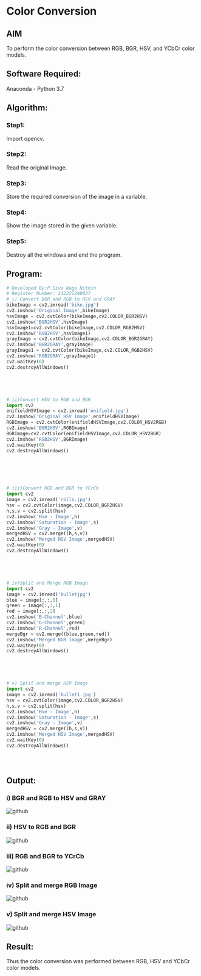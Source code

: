 # Color Conversion
## AIM
To perform the color conversion between RGB, BGR, HSV, and YCbCr color models.

## Software Required:
Anaconda - Python 3.7
## Algorithm:
### Step1:
Import opencv.


### Step2:
Read the original Image.

### Step3:
Store the required conversion of the image in a variable.

### Step4:
Show the image stored in the given variable.

### Step5:
Destroy all the windows and end the program.

## Program:
```python
# Developed By:P.Siva Naga Nithin
# Register Number: 212221240037
# i) Convert BGR and RGB to HSV and GRAY
bikeImage = cv2.imread('bike.jpg')
cv2.imshow('Original Image',bikeImage)
hsvImage = cv2.cvtColor(bikeImage,cv2.COLOR_BGR2HSV)
cv2.imshow('BGR2HSV',hsvImage)
hsvImage1=cv2.cvtColor(bikeImage,cv2.COLOR_RGB2HSV)
cv2.imshow('RGB2HSV',hsvImage1)
grayImage = cv2.cvtColor(bikeImage,cv2.COLOR_BGR2GRAY)
cv2.imshow('BGR2GRAY',grayImage)
grayImage1 = cv2.cvtColor(bikeImage,cv2.COLOR_RGB2HSV)
cv2.imshow('RGB2GRAY',grayImage1)
cv2.waitKey(0)
cv2.destroyAllWindows()





# ii)Convert HSV to RGB and BGR
import cv2
enifieldHSVImage = cv2.imread('enifield.jpg')
cv2.imshow('Original HSV Image',enifieldHSVImage)
RGBImage = cv2.cvtColor(enifieldHSVImage,cv2.COLOR_HSV2RGB)
cv2.imshow('BGR2HSV',RGBImage)
BGRImage=cv2.cvtColor(enifieldHSVImage,cv2.COLOR_HSV2BGR)
cv2.imshow('RGB2HSV',BGRImage)
cv2.waitKey(0)
cv2.destroyAllWindows()






# iii)Convert RGB and BGR to YCrCb
import cv2
image = cv2.imread('rolls.jpg')
hsv = cv2.cvtColor(image,cv2.COLOR_BGR2HSV)
h,s,v = cv2.split(hsv)
cv2.imshow('Hue - Image',h)
cv2.imshow('Saturation - Image',s)
cv2.imshow('Gray - Image',v)
mergedHSV = cv2.merge((h,s,v))
cv2.imshow('Merged HSV Image',mergedHSV)
cv2.waitKey(0)
cv2.destroyAllWindows()





# iv)Split and Merge RGB Image
import cv2
image = cv2.imread('bulletjpg')
blue = image[:,:,0]
green = image[:,:,1]
red = image[:,:,2]
cv2.imshow('B-Channel',blue)
cv2.imshow('G-Channel',green)
cv2.imshow('R-Channel',red)
mergeBgr = cv2.merge((blue,green,red))
cv2.imshow('Merged BGR image',mergeBgr)
cv2.waitKey(0)
cv2.destroyAllWindows()





# v) Split and merge HSV Image
import cv2
image = cv2.imread('bullet1.jpg')
hsv = cv2.cvtColor(image,cv2.COLOR_BGR2HSV)
h,s,v = cv2.split(hsv)
cv2.imshow('Hue - Image',h)
cv2.imshow('Saturation - Image',s)
cv2.imshow('Gray - Image',v)
mergedHSV = cv2.merge((h,s,v))
cv2.imshow('Merged HSV Image',mergedHSV)
cv2.waitKey(0)
cv2.destroyAllWindows()





```
## Output:
### i) BGR and RGB to HSV and GRAY
![github](bikes.png)
### ii) HSV to RGB and BGR
![github](enifield.png)
### iii) RGB and BGR to YCrCb
![github](rolls.png)
### iv) Split and merge RGB Image
![github](bullet.png)

### v) Split and merge HSV Image
![github](bullet1.png)

## Result:
Thus the color conversion was performed between RGB, HSV and YCbCr color models.
